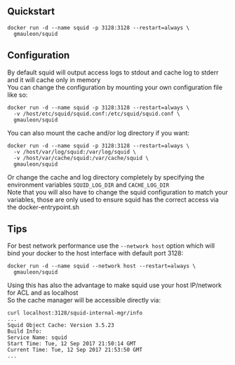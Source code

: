 ## Quickstart

```
docker run -d --name squid -p 3128:3128 --restart=always \
  gmauleon/squid
```

## Configuration

By default squid will output access logs to stdout and cache log to stderr and it will cache only in memory  
You can change the configuration by mounting your own configuration file like so:
```
docker run -d --name squid -p 3128:3128 --restart=always \
  -v /host/etc/squid/squid.conf:/etc/squid/squid.conf \
  gmauleon/squid
```

You can also mount the cache and/or log directory if you want:
```
docker run -d --name squid -p 3128:3128 --restart=always \
  -v /host/var/log/squid:/var/log/squid \
  -v /host/var/cache/squid:/var/cache/squid \
  gmauleon/squid
```
Or change the cache and log directory completely by specifying the environment variables `SQUID_LOG_DIR` and `CACHE_LOG_DIR`  
Note that you will also have to change the squid configuration to match your variables, those are only used to ensure squid has the correct access via the docker-entrypoint.sh

## Tips

For best network performance use the `--network host` option which will bind your docker to the host interface with default port 3128:
```
docker run -d --name squid --network host --restart=always \
  gmauleon/squid
```

Using this has also the advantage to make squid use your host IP/network for ACL and as localhost  
So the cache manager will be accessible directly via:
```
curl localhost:3128/squid-internal-mgr/info
...
Squid Object Cache: Version 3.5.23
Build Info: 
Service Name: squid
Start Time: Tue, 12 Sep 2017 21:50:14 GMT
Current Time: Tue, 12 Sep 2017 21:53:50 GMT
...
```
